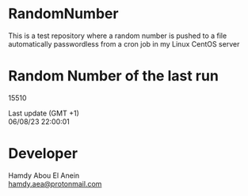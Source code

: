 # RandomNumber    
This is a test repository where a random number is pushed to a file automatically passwordless from a cron job in my Linux CentOS server    
# Random Number of the last run   
15510
      
Last update (GMT +1)    
06/08/23 22:00:01
# Developer    
Hamdy Abou El Anein   
hamdy.aea@protonmail.com
